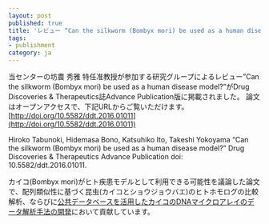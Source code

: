 ```yaml
---
layout: post
published: true
title: 'レビュー “Can the silkworm (Bombyx mori) be used as a human disease model?” が Drug Discoveries & Therapeutics誌に掲載されました'
tags:
- publishment
category: ja
---
```

当センターの坊農 秀雅 特任准教授が参加する研究グループによるレビュー”Can the silkworm (Bombyx mori) be used as a human disease model?”がDrug Discoveries & Therapeutics誌Advance Publication版に掲載されました。
論文はオープンアクセスで、下記URLからご覧いただけます。
[http://doi.org/10.5582/ddt.2016.01011](http://doi.org/10.5582/ddt.2016.01011)
 
Hiroko Tabunoki, Hidemasa Bono, Katsuhiko Ito, Takeshi Yokoyama
“Can the silkworm (Bombyx mori) be used as a human disease model?”
Drug Discoveries & Therapeutics Advance Publication
doi: 10.5582/ddt.2016.01011.
 
カイコ(Bombyx mori)がヒト疾患モデルとして利用できる可能性を議論した論文で、配列類似性に基づく昆虫(カイコとショウジョウバエ)のヒトホモログの比較解析、ならびに[公共データベースを活用したカイコのDNAマイクロアレイのデータ解析手法の開発](http://dx.plos.org/10.1371/journal.pone.0069130)において貢献しています。